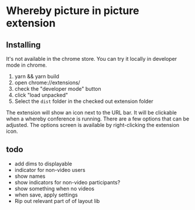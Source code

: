 # Whereby picture in picture extension

## Installing

It's not available in the chrome store. You can try it locally in developer
mode in chrome.

1. yarn && yarn build
2. open chrome://extensions/
3. check the "developer mode" button
4. click "load unpacked"
5. Select the `dist` folder in the checked out extension folder

The extension will show an icon next to the URL bar. It will be clickable when
a whereby conference is running. There are a few options that can be adjusted.
The options screen is available by right-clicking the extension icon.

## todo

- add dims to displayable
- indicator for non-video users
- show names
- show indicators for non-video participants?
- show something when no videos
- when save, apply settings
- Rip out relevant part of of layout lib
